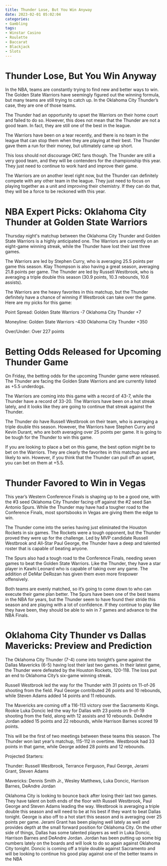 ```yaml
---
title: Thunder Lose, But You Win Anyway
date: 2023-02-01 05:02:04
categories:
- Gambling
tags:
- Winstar Casino
- Roulette
- Baccarat
- Blackjack
- Slots
---
```



#  Thunder Lose, But You Win Anyway

In the NBA, teams are constantly trying to find new and better ways to win. The Golden State Warriors have seemingly figured out the winning formula, but many teams are still trying to catch up. In the Oklahoma City Thunder’s case, they are one of those teams.

The Thunder had an opportunity to upset the Warriors on their home court and failed to do so. However, this does not mean that the Thunder are not a good team. In fact, they are still one of the best in the league.

The Warriors have been on a tear recently, and there is no team in the league that can stop them when they are playing at their best. The Thunder gave them a run for their money, but ultimately came up short.

This loss should not discourage OKC fans though. The Thunder are still a very good team, and they will be contenders for the championship this year. They just need to continue to work hard and improve their game.

The Warriors are on another level right now, but the Thunder can definitely compete with any other team in the league. They just need to focus on playing together as a unit and improving their chemistry. If they can do that, they will be a force to be reckoned with this year.

#  NBA Expert Picks: Oklahoma City Thunder at Golden State Warriors

Thursday night's matchup between the Oklahoma City Thunder and Golden State Warriors is a highly anticipated one. The Warriors are currently on an eight-game winning streak, while the Thunder have lost their last three games.

The Warriors are led by Stephen Curry, who is averaging 25.5 points per game this season. Klay Thompson is also having a great season, averaging 21.8 points per game. The Thunder are led by Russell Westbrook, who is averaging a triple double this season (30.9 points, 10.3 rebounds, 10.6 assists).

The Warriors are the heavy favorites in this matchup, but the Thunder definitely have a chance of winning if Westbrook can take over the game. Here are my picks for this game:

Point Spread: Golden State Warriors -7
 Oklahoma City Thunder +7

Moneyline: Golden State Warriors -430 Oklahoma City Thunder +350

Over/Under: Over 227 points

#  Betting Odds Released for Upcoming Thunder Game

On Friday, the betting odds for the upcoming Thunder game were released. The Thunder are facing the Golden State Warriors and are currently listed as +5.5 underdogs.

The Warriors are coming into this game with a record of 43-7, while the Thunder have a record of 33-20. The Warriors have been on a hot streak lately, and it looks like they are going to continue that streak against the Thunder.

The Thunder do have Russell Westbrook on their team, who is averaging a triple double this season. However, the Warriors have Stephen Curry and Kevin Durant, who are both averaging over 25 points per game. It is going to be tough for the Thunder to win this game.

If you are looking to place a bet on this game, the best option might be to bet on the Warriors. They are clearly the favorites in this matchup and are likely to win. However, if you think that the Thunder can pull off an upset, you can bet on them at +5.5.

#  Thunder Favored to Win in Vegas

This year’s Western Conference Finals is shaping up to be a good one, with the #3 seed Oklahoma City Thunder facing off against the #2 seed San Antonio Spurs. While the Thunder may have had a tougher road to the Conference Finals, most sportsbooks in Vegas are giving them the edge to win.

The Thunder come into the series having just eliminated the Houston Rockets in six games. The Rockets were a tough opponent, but the Thunder proved they were up for the challenge. Led by MVP candidate Russell Westbrook and All-Star Paul George, the Thunder have a deep and talented roster that is capable of beating anyone.

The Spurs also had a tough road to the Conference Finals, needing seven games to beat the Golden State Warriors. Like the Thunder, they have a star player in Kawhi Leonard who is capable of taking over any game. The addition of DeMar DeRozan has given them even more firepower offensively.

Both teams are evenly matched, so it’s going to come down to who can execute their game plan better. The Spurs have been one of the best teams in the NBA for years, but the Thunder seem to have found their stride this season and are playing with a lot of confidence. If they continue to play like they have been, they should be able to win in 7 games and advance to the NBA Finals.

#  Oklahoma City Thunder vs Dallas Mavericks: Preview and Prediction

The Oklahoma City Thunder (7-4) come into tonight’s game against the Dallas Mavericks (6-5) having lost their last two games. In their latest game, the Thunder were defeated by the Houston Rockets, 120-118. The loss put an end to Oklahoma City’s six-game winning streak.

Russell Westbrook led the way for the Thunder with 31 points on 11-of-26 shooting from the field. Paul George contributed 26 points and 10 rebounds, while Steven Adams added 14 points and 11 rebounds.

The Mavericks are coming off a 116-113 victory over the Sacramento Kings. Rookie Luka Doncic led the way for Dallas with 23 points on 9-of-19 shooting from the field, along with 12 assists and 10 rebounds. DeAndre Jordan added 15 points and 22 rebounds, while Harrison Barnes scored 19 points.

This will be the first of two meetings between these teams this season. The Thunder won last year’s matchup, 115-112 in overtime. Westbrook had 33 points in that game, while George added 28 points and 12 rebounds.

Projected Starters:



Thunder: Russell Westbrook, Terrance Ferguson, Paul George, Jerami Grant, Steven Adams


Mavericks: Dennis Smith Jr., Wesley Matthews, Luka Doncic, Harrison Barnes, DeAndre Jordan


         



Oklahoma City is looking to bounce back after losing their last two games. They have talent on both ends of the floor with Russell Westbrook, Paul George and Steven Adams leading the way. Westbrook is averaging a triple double this season and will need to be at his best if they want to beat Dallas tonight. George is also off to a hot start this season and is averaging over 25 points per game. Jerami Grant has been playing well lately as well and provides depth at the small forward position for Oklahoma City. On the other side of things, Dallas has some talented players as well in Luka Doncic, Harrison Barnes and DeAndre Jordan. Jordan has been putting up some big numbers lately on the boards and will look to do so again against Oklahoma City tonight. Doncic is coming off a triple double against Sacramento and will be looking to continue his good play against one of the better teams in the NBA